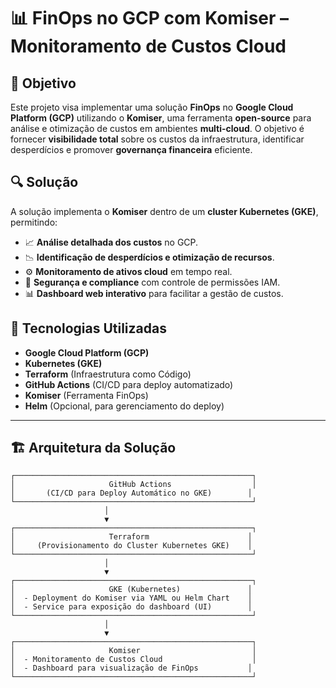 # 📊 FinOps no GCP com Komiser – Monitoramento de Custos Cloud

## 📌 Objetivo
Este projeto visa implementar uma solução **FinOps** no **Google Cloud Platform (GCP)** utilizando o **Komiser**, uma ferramenta **open-source** para análise e otimização de custos em ambientes **multi-cloud**. O objetivo é fornecer **visibilidade total** sobre os custos da infraestrutura, identificar desperdícios e promover **governança financeira** eficiente.

## 🔍 Solução
A solução implementa o **Komiser** dentro de um **cluster Kubernetes (GKE)**, permitindo:
- 📈 **Análise detalhada dos custos** no GCP.
- 📉 **Identificação de desperdícios e otimização de recursos**.
- ⚙️ **Monitoramento de ativos cloud** em tempo real.
- 🔐 **Segurança e compliance** com controle de permissões IAM.
- 📊 **Dashboard web interativo** para facilitar a gestão de custos.

## 🚀 Tecnologias Utilizadas
- **Google Cloud Platform (GCP)**
- **Kubernetes (GKE)**
- **Terraform** (Infraestrutura como Código)
- **GitHub Actions** (CI/CD para deploy automatizado)
- **Komiser** (Ferramenta FinOps)
- **Helm** (Opcional, para gerenciamento do deploy)

---

## 🏗️ Arquitetura da Solução
```plaintext
┌─────────────────────────────────────────────────────┐
│                     GitHub Actions                  │
│       (CI/CD para Deploy Automático no GKE)        │
└─────────────────────────────────────────────────────┘
                     │
                     ▼
┌─────────────────────────────────────────────────────┐
│                     Terraform                      │
│     (Provisionamento do Cluster Kubernetes GKE)    │
└─────────────────────────────────────────────────────┘
                     │
                     ▼
┌─────────────────────────────────────────────────────┐
│                     GKE (Kubernetes)               │
│  - Deployment do Komiser via YAML ou Helm Chart    │
│  - Service para exposição do dashboard (UI)        │
└─────────────────────────────────────────────────────┘
                     │
                     ▼
┌─────────────────────────────────────────────────────┐
│                     Komiser                         │
│  - Monitoramento de Custos Cloud                    │
│  - Dashboard para visualização de FinOps           │
└─────────────────────────────────────────────────────┘
